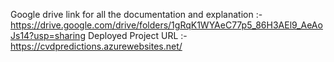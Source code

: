 Google drive link for all the documentation and explanation :- https://drive.google.com/drive/folders/1gRqK1WYAeC77p5_86H3AEl9_AeAoJs14?usp=sharing
Deployed Project URL :- https://cvdpredictions.azurewebsites.net/
